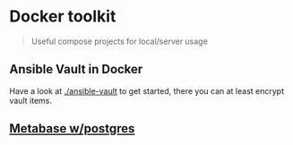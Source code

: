 # Docker toolkit

> Useful compose projects for local/server usage

## Ansible Vault in Docker
Have a look at [./ansible-vault](./ansible-vault/README.md) to get started, there you can at least encrypt vault items.


## [Metabase w/postgres](./metabase/README.md)